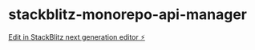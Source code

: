 # stackblitz-monorepo-api-manager

[Edit in StackBlitz next generation editor ⚡️](https://stackblitz.com/~/github.com/skelesp/stackblitz-monorepo-api-manager)